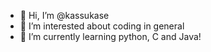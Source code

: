 - 👋 Hi, I’m @kassukase
- 👀 I’m interested about coding in general
- 🌱 I’m currently learning python, C and Java!


<!---
kassukase/kassukase is a ✨ special ✨ repository because its `README.md` (this file) appears on your GitHub profile.
You can click the Preview link to take a look at your changes.
--->
